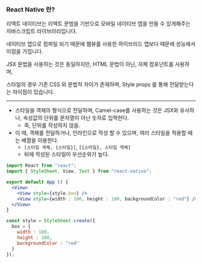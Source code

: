 ### React Native 란?

리액트 네이티브는 리액트 문법을 기반으로 모바일 네이티브 앱을 만들 수 있게해주는 자바스크립트 라이브러리입니다.

네이티브 앱으로 컴파일 되기 때문에 웹뷰를 사용한 하이브리드 앱보다 때문에 성능에서 이점을 가집니다.

JSX 문법을 사용하는 것은 동일하지만, HTML 문법이 아닌, 자체 컴포넌트를 사용하며, 

스타일의 경우 기존 CSS 와 문법적 차이가 존재하며, Style props 를 통해 전달받는다는 차이점이 있습니다.

---
- 스타일을 객체의 형식으로 전달하며, Camel-case를 사용하는 것은 JSX와 유사하나, 속성값의 단위를 문자열이 아닌 숫자로 입력한다.
  - 즉, 단위를 작성하지 않음.
- 이 때, 객체를 전달하거나, 인라인으로 작성 할 수 있으며, 여러 스타일을 적용할 때는 배열을 이용한다.
  - `[스타일 객체, {스타일}]`, `[{스타일}, 스타일 객체]`  
  - 뒤에 작성된 스타일이 우선순위가 높다.

```jsx
import React from "react";
import { StyleSheet, View, Text } from "react-native";

export default App () {
  <View>
    <View style={style.box} />
    <View style={width : 100, height : 100, backgroundColor : "red"} />
  </View>
}

const style = StyleSheet.create({
  box = {
    width : 100,
    height : 100,
    backgroundColor : "red"
  }
});
```
